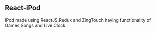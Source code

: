 ##  React-iPod
iPod made using ReactJS,Redux and ZingTouch having functionality of Games,Songs and Live Clock.
